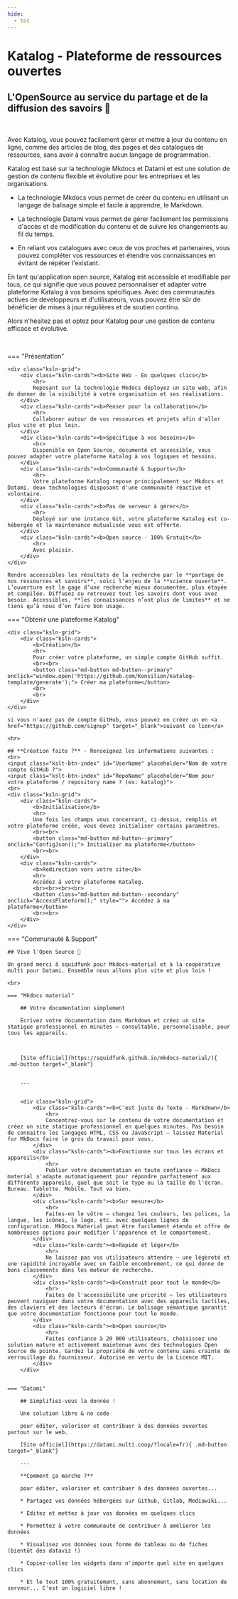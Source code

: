 ```yaml
---
hide:
  - toc
---
```




# Katalog - Plateforme de ressources ouvertes

## L'OpenSource au service du partage et de la diffusion des savoirs 🤍

<br>

Avec Katalog, vous pouvez facilement gérer et mettre à jour du contenu en ligne, comme des articles de blog, des pages et des catalogues de ressources, sans avoir à connaître aucun langage de programmation. 

Katalog est basé sur la technologie Mkdocs et Datami et est une solution de gestion de contenu flexible et évolutive pour les entreprises et les organisations. 

* La technologie Mkdocs vous permet de créer du contenu en utilisant un langage de balisage simple et facile à apprendre, le Markdown. 

* La technologie Datami vous permet de gérer facilement les permissions d'accès et de modification du contenu et de suivre les changements au fil du temps.

* En reliant vos catalogues avec ceux de vos proches et partenaires, vous pouvez compléter vos ressources et étendre vos connaissances en évitant de répéter l'existant.

En tant qu'application open source, Katalog est accessible et modifiable par tous, ce qui signifie que vous pouvez personnaliser et adapter votre plateforme Katalog à vos besoins spécifiques. Avec des communautés actives de développeurs et d'utilisateurs, vous pouvez être sûr de bénéficier de mises à jour régulières et de soutien continu. 

Alors n'hésitez pas et optez pour Katalog pour une gestion de contenu efficace et évolutive.

<br>

=== "Présentation"

    <div class="ksln-grid">
        <div class="ksln-cards"><b>Site Web - En quelques clics</b>
            <hr>
            Reposant sur la technologie Mkdocs déployez un site web, afin de donner de la visibilité à votre organisation et ses réalisations. 
        </div>
        <div class="ksln-cards"><b>Penser pour la collaboration</b>
            <hr>
            Collaborer autour de vos ressources et projets afin d'aller plus vite et plus loin.
        </div>
        <div class="ksln-cards"><b>Spécifique à vos besoins</b>
            <hr>
            Disponible en Open Source, documenté et accessible, vous pouvez adapter votre plateforme Katalog à vos logiques et besoins.
        </div>
        <div class="ksln-cards"><b>Communauté & Supports</b>
            <hr>
            Votre plateforme Katalog repose principalement sur Mkdocs et Datami, deux technologies disposant d'une communauté réactive et volontaire.
        </div>
        <div class="ksln-cards"><b>Pas de serveur à gérer</b>
            <hr>
            Déployé sur une instance Git, votre plateforme Katalog est co-hébergée et la maintenance mutualisée vous est offerte.
        </div>
        <div class="ksln-cards"><b>Open source - 100% Gratuit</b>
            <hr>
            Avec plaisir.
        </div>   
    </div>

    Rendre accessibles les résultats de la recherche par le **partage de nos ressources et savoirs**, voici l’enjeu de la **science ouverte**. L’ouverture est le gage d’une recherche mieux documentée, plus étayée et compilée. Diffusez ou retrouvez tout les savoirs dont vous avez besoin. Accessibles, **les connaissances n’ont plus de limites** et ne tiens qu’à nous d’en faire bon usage. 
    

=== "Obtenir une plateforme Katalog"
    
    <div class="ksln-grid">
        <div class="ksln-cards">
            <b>Création</b>
            <hr>
            Pour créer votre plateforme, un simple compte GitHub suffit.
            <br><br>
            <button class="md-button md-button--primary" onclick="window.open('https://github.com/Konsilion/katalog-template/generate');"> Créer ma plateforme</button>
            <br>
            <br>
        </div>
    </div>

    si vous n'avez pas de compte GitHub, vous pouvez en créer un en <a href="https://github.com/signup" target="_blank">suivant ce lien</a>

    <hr>
    
    ## **Création faite ?** - Renseignez les informations suivantes :
    <br>
    <input class="kslt-btn-index" id="UserName" placeholder="Nom de votre compte GitHub ?">
    <input class="kslt-btn-index" id="RepoName" placeholder="Nom pour votre plateforme / repository name ? (ex: katalog)">
    <br>    
    <div class="ksln-grid">
        <div class="ksln-cards">
            <b>Initialisation</b>
            <hr>
            Une fois les champs vous concernant, ci-dessus, remplis et votre plateforme créée, vous devez initialiser certains paramètres.
            <br><br>
            <button class="md-button md-button--primary" onclick="ConfigJson();"> Initialiser ma plateforme</button>
            <br><br>
        </div>
        <div class="ksln-cards">
            <b>Redirection vers votre site</b>
            <hr>
            Accédez à votre plateforme Katalog.
            <br><br><br><br>
            <button class="md-button md-button--secondary" onclick="AccessPlateform();" style=""> Accédez à ma plateforme</button>
            <br><br>
        </div>    
    </div>



=== "Communauté & Support"

    ## Vive l'Open Source 💪
    
    Un grand merci à squidfunk pour Mkdocs-material et à la coopérative multi pour Datami. Ensemble nous allons plus vite et plus loin !

    <br>

    === "Mkdocs material"

        ## Votre documentation simplement

        Écrivez votre documentation dans Markdown et créez un site statique professionnel en minutes – consultable, personnalisable, pour tous les appareils.



        [Site officiel](https://squidfunk.github.io/mkdocs-material/){ .md-button target="_blank"}


        ---


        <div class="ksln-grid">
            <div class="ksln-cards"><b>C'est juste du Texte - Markdown</b>
                <hr>
                Concentrez-vous sur le contenu de votre documentation et créez un site statique professionnel en quelques minutes. Pas besoin de connaitre les langages HTML, CSS ou JavaScript – laissez Material for MkDocs faire le gros du travail pour vous.
            </div>
            <div class="ksln-cards"><b>Fonctionne sur tous les écrans et appareils</b>
                <hr>
                Publier votre documentation en toute confiance – MkDocs material s'adapte automatiquement pour répondre parfaitement aux différents appareils, quel que soit le type ou la taille de l'écran. Bureau. Tablette. Mobile. Tout va bien.
            </div>
            <div class="ksln-cards"><b>Sur mesure</b>
                <hr>
                Faites-en le vôtre – changez les couleurs, les polices, la langue, les icônes, le logo, etc. avec quelques lignes de configuration. MkDocs Material peut être facilement étendu et offre de nombreuses options pour modifier l'apparence et le comportement.
            </div>
            <div class="ksln-cards"><b>Rapide et léger</b>
                <hr>
                Ne laissez pas vos utilisateurs attendre – une légèreté et une rapidité incroyable avec un faible encombrement, ce qui donne de bons classements dans les moteur de recherche.
            </div>
            <div class="ksln-cards"><b>Construit pour tout le monde</b>
                <hr>
                Faites de l'accessibilité une priorité – les utilisateurs peuvent naviguer dans votre documentation avec des appareils tactiles, des claviers et des lecteurs d'écran. Le balisage sémantique garantit que votre documentation fonctionne pour tout le monde.
            </div>
            <div class="ksln-cards"><b>Open source</b>
                <hr>
                Faites confiance à 20 000 utilisateurs, choisissez une solution mature et activement maintenue avec des technologies Open Source de pointe. Gardez la propriété de votre contenu sans crainte de verrouillage du fournisseur. Autorisé en vertu de la Licence MIT.
            </div>    
        </div>


    === "Datami"

        ## Simplifiez-vous la donnée !

        Une solution libre & no code
        
        pour éditer, valoriser et contribuer à des données ouvertes partout sur le web.
        
        [Site officiel](https://datami.multi.coop/?locale=fr){ .md-button target="_blank"}

        ---

        **Comment ça marche ?**

        pour éditer, valoriser et contribuer à des données ouvertes...

        * Partagez vos données hébergées sur Github, Gitlab, Mediawiki...

        * Éditez et mettez à jour vos données en quelques clics

        * Permettez à votre communauté de contribuer à améliorer les données

        * Visualisez vos données sous forme de tableau ou de fiches (bientôt des dataviz !)

        * Copiez-collez les widgets dans n'importe quel site en quelques clics

        * Et le tout 100% gratuitement, sans abonnement, sans location de serveur... C'est un logiciel libre !



<script type="text/javascript" src="https://konsilion.github.io/katalog-setup/js/functionality/slider-nav.js" defer></script>
<script type="text/javascript" src="https://konsilion.github.io/katalog-setup/js/functionality/modif-page.js" defer></script>
<script type="text/javascript" src="https://konsilion.github.io/katalog-setup/js/functionality/add-page.js" defer></script>



<script>
function ConfigJson() {
    var name = document.getElementById("UserName").value;
    var repo = document.getElementById("RepoName").value;

    if(name != "" && repo != ""){
        window.open("https://github.com/" + name + "/" + repo + "/edit/master/docs/konsilion.json");
    } else {
        alert("Un ou deux des champs à renseigner sont vides.");
    }
};

    
    
function AccessPlateform() {

    var name = document.getElementById("UserName").value;
    var repo = document.getElementById("RepoName").value;
    
    if(name != "" && repo != ""){
        window.open("https://" + name + ".github.io/" + repo + "/admin");
    } else {
        alert("Un ou deux des champs à renseigner sont vides.");
    }
};
</script>
